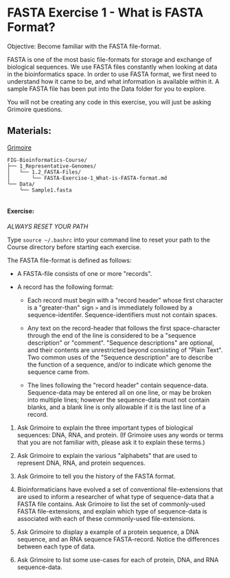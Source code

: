 # FASTA Exercise 1 - What is FASTA Format?

Objective: Become familiar with the FASTA file-format. 

FASTA is one of the most basic file-formats for storage and exchange of biological sequences. We use FASTA files constantly when looking at data in the bioinformatics space. In order to use FASTA format, we first need to understand how it came to be, and what information is available within it. A sample FASTA file has been put into the Data folder for you to explore.

You will not be creating any code in this exercise, you will just be asking Grimoire questions. 

## Materials: 

[Grimoire](https://chat.openai.com/g/g-n7Rs0IK86-grimoire)

```
FIG-Bioinformatics-Course/
├── 1_Representative-Genomes/
│   └── 1.2_FASTA-Files/
│       └── FASTA-Exercise-1_What-is-FASTA-format.md
└── Data/
    └── Sample1.fasta
    
```

#### Exercise: 

*ALWAYS RESET YOUR PATH* 

Type `source ~/.bashrc` into your command line to reset your path to the Course directory before starting each exercise.

The FASTA file-format is defined as follows:

* A FASTA-file consists of one or more "records".

* A record has the following format:
    - Each record must begin with a "record header" whose first character is a "greater-than" sign `>` and is immediately followed by a sequence-identifer. Sequence-identifiers must not contain spaces.

    - Any text on the record-header that follows the first space-character through the end of the line is considered to be a "sequence description" or "comment". "Sequence descriptions" are optional, and their contents are unrestricted beyond consisting of "Plain Text".
Two common uses of the "Sequence description" are to describe the function of a sequence, and/or to indicate which genome the sequence came from.

    - The lines following the "record header" contain sequence-data.
Sequence-data may be entered all on one line, or may be broken into multiple lines; however the sequence-data must not contain blanks, and a blank line is only allowable if it is the last line of a record.

1. Ask Grimoire to explain the three important types of biological sequences: DNA, RNA, and protein.
(If Grimoire uses any words or terms that you are not familiar with, please ask it to explain these terms.)

2. Ask Grimoire to explain the various "alphabets" that are used to represent DNA, RNA, and protein sequences.

4. Ask Grimoire to tell you the history of the FASTA format. 

5. Bioinformaticians have evolved a set of conventional file-extensions that are used to inform a researcher of what type of sequence-data that a FASTA file contains. Ask Grimoire to list the set of commonly-used FASTA file-extensions, and explain which type of sequence-data is associated with each of these commonly-used file-extensions.

6. Ask Grimoire to display a example of a protein sequence, a DNA sequence, and an RNA sequence FASTA-record. Notice the differences between each type of data.

7. Ask Grimoire to list some use-cases for each of protein, DNA, and RNA sequence-data.
